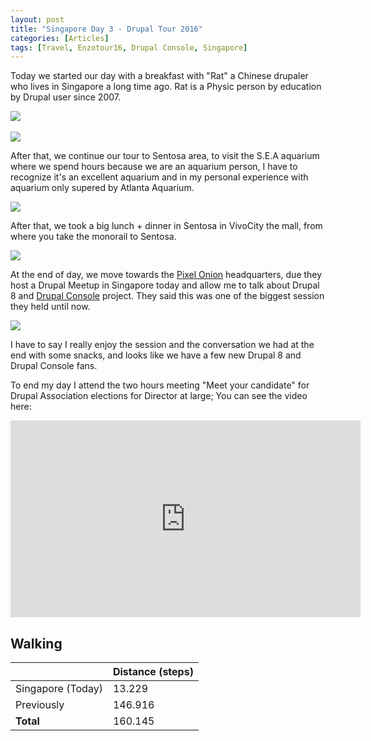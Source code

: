 ```yaml
---
layout: post
title: "Singapore Day 3 - Drupal Tour 2016"
categories: [Articles]
tags: [Travel, Enzotour16, Drupal Console, Singapore]
---
```

Today we started our day with a breakfast with "Rat" a Chinese drupaler who lives in Singapore a long time ago. Rat is a Physic person by education by Drupal user since 2007.

<img style="margin-right: 20px;" src="{{site.url }}/assets/img/meet-with-rat.jpg"/>
<br/><br/>
<img style="margin-right: 20px;" src="{{site.url }}/assets/img/sigapore-prawns-breakfast.jpg"/>

After that, we continue our tour to Sentosa area, to visit the S.E.A aquarium where we spend hours because we are an aquarium person, I have to recognize it's an excellent aquarium and in my personal experience with aquarium only supered by Atlanta Aquarium.

<img style="margin-right: 20px;" src="{{site.url }}/assets/img/sentosa-aquarium.jpg"/>

After that, we took a big lunch + dinner in Sentosa in VivoCity the mall, from where you take the monorail to Sentosa.

<img style="margin-right: 20px;" src="{{site.url }}/assets/img/sentosa-lunch.jpg"/>

At the end of day, we move towards the [Pixel Onion](http://www.pixelonion.com/) headquarters, due they host a Drupal Meetup in Singapore today and allow me to talk about Drupal 8 and [Drupal Console](http://drupalconsole.com) project. They said this was one of the biggest session they held until now.

<img style="margin-right: 20px;" src="{{site.url }}/assets/img/singapore-drupal-meetup.jpg"/>

I have to say I really enjoy the session and the conversation we had at the end with some snacks, and looks like we have a few new Drupal 8 and Drupal Console fans.

To end my day I attend the two hours meeting "Meet your candidate" for Drupal Association elections for Director at large; You can see the video here:

<iframe width="560" height="315" src="https://www.youtube.com/embed/b2eiS1Lkk94?list=PLpeDXSh4nHjSrDvpuSWiaTX1O15y9TgPc" frameborder="0" allowfullscreen></iframe>

## Walking
|  | Distance (steps) |
|---|---|
| Singapore (Today) |  13.229|
| Previously  | 146.916 |
| **Total**  | 160.145 |




